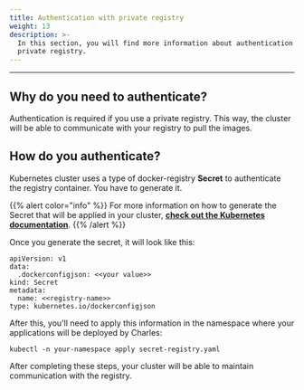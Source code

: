```yaml
---
title: Authentication with private registry
weight: 13
description: >-
  In this section, you will find more information about authentication with a
  private registry.
---
```


---

## **Why do you need to authenticate?**

Authentication is required if you use a private registry. This way, the cluster will be able to communicate with your registry to pull the images.

## **How do you authenticate?**

Kubernetes cluster uses a type of docker-registry **Secret** to authenticate the registry container. You have to generate it. 

{{% alert color="info" %}}
 For more information on how to generate the Secret that will be applied in your cluster, [**check out the Kubernetes documentation**](https://kubernetes.io/docs/tasks/configure-pod-container/pull-image-private-registry/). 
{{% /alert %}}

Once you generate the secret, it will look like this:

```text
apiVersion: v1
data:
  .dockerconfigjson: <<your value>>
kind: Secret
metadata:
  name: <<registry-name>>
type: kubernetes.io/dockerconfigjson
```

After this, you'll need to apply this information in the namespace where your applications will be deployed by Charles:

```text
kubectl -n your-namespace apply secret-registry.yaml
```

After completing these steps, your cluster will be able to maintain communication with the registry.
